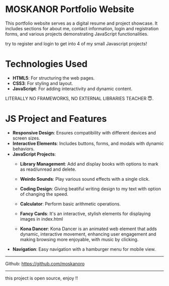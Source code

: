 
# MOSKANOR Portfolio Website #

This portfolio website serves as a digital resume and project showcase. It includes sections for about me, contact information, login and registration forms, and various projects demonstrating JavaScript functionalities.

try to register and login to get into 4 of my small Javascript projects!

# Technologies Used #

- **HTML5**: For structuring the web pages.
- **CSS3**: For styling and layout.
- **JavaScript**: For adding interactivity and dynamic content.

LITERALLY NO FRAMEWORKS, NO EXTERNAL LIBRARIES TEACHER 😇. 

# JS Project and Features #

- **Responsive Design**: Ensures compatibility with different devices and screen sizes.
- **Interactive Elements**: Includes buttons, forms, and modals with dynamic behaviors.
- **JavaScript Projects**:
  - **Library Management**: Add and display books with options to mark as read/unread and delete.
  - **Weirdo Sounds**: Play various sound effects with a single click.
  - **Coding Design**: Giving beatiful writing design to my text with option of changing the speed.
  - **Calculator**: Perform basic arithmetic operations.

  - **Fancy Cards**: It's an interactive, stylish elements for displaying images in index.html
  - **Kona Dancer**: Kona Dancer is an animated web element that adds dynamic, interactive movement, enhancing user engagement and making browsing more enjoyable, with music by clicking.
- **Navigation**: Easy navigation with a hamburger menu for mobile view.


 


**************************************************
Github: https://github.com/moskanoro
**************************************************

this project is open source, enjoy !!

